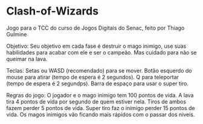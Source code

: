 Clash-of-Wizards
================
Jogo para o TCC do curso de Jogos Digitais do Senac, feito por Thiago Gulmine

Objetivo:
Seu objetivo em cada fase é destruir o mago inimigo, use suas habilidades para acabar com ele e ser o campeão. Mas cuidado para não se queimar na lava.

Teclas:
Setas ou WASD (recomendado) para se mover.
Botão esquerdo do mouse para atirar (tempo de espera é 2 segundos).
Q para teleportar (tempo de espera é 2 segundps).
Barra de espaço para usar o super tiro.

Regras do jogo:
O jogador e o mago inimigo tem 100 pontos de vida.
A lava tira 4 pontos de vida por segundo de quem estiver nela.
Tiros de ambos fazem perder 5 pontos de vida.
Super tiro faz o inimigo perder 15 pontos de vida.
Os magos inimigos vão ficando mais rápidos com o passar dos níveis.
